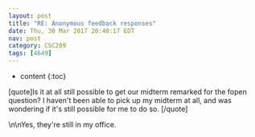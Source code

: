 ```yaml
---
layout: post
title: "RE: Anonymous feedback responses"
date: Thu, 30 Mar 2017 20:40:17 EDT
nav: post
category: CSC209
tags: [4649]
---
```


* content
{:toc}

[quote]Is it at all still possible to get our midterm remarked for the fopen question? I haven't been able to pick up my midterm at all, and was wondering if it's still possible for me to do so. [/quote]
<!-- more -->
<p>\n\nYes, they're still in my office.</p>
